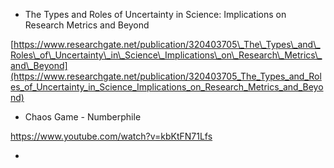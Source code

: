 * The Types and Roles of Uncertainty in Science: Implications on Research Metrics and Beyond

[https://www.researchgate.net/publication/320403705\_The\_Types\_and\_Roles\_of\_Uncertainty\_in\_Science\_Implications\_on\_Research\_Metrics\_and\_Beyond](https://www.researchgate.net/publication/320403705_The_Types_and_Roles_of_Uncertainty_in_Science_Implications_on_Research_Metrics_and_Beyond)

* Chaos Game - Numberphile

https://www.youtube.com/watch?v=kbKtFN71Lfs

* 


